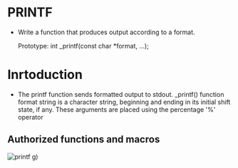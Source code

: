 # PRINTF
* Write a function that produces output according to a format.

  Prototype: int _printf(const char *format, ...);

# Inrtoduction
* The printf function sends formatted output to stdout.  _printf() function format string is a character string, beginning and ending in its initial shift state, if any.   These arguments are placed using the percentage '%' operator 


## Authorized functions and macros




![printf](https://user-images.githubusercontent.com/113644952/200651746-daa464cc-d273-47e5-83c8-6b68fd2683b6.jpg)
g)
